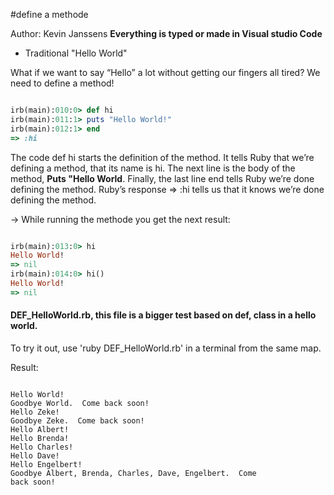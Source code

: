 #define a methode

Author: Kevin Janssens
**Everything is typed or made in Visual studio Code**

* Traditional "Hello World"

What if we want to say “Hello” a lot without getting our fingers all tired? We need to define a method!

```ruby

irb(main):010:0> def hi
irb(main):011:1> puts "Hello World!"
irb(main):012:1> end
=> :hi

```
The code def hi starts the definition of the method. It tells Ruby that we’re defining a method, that its name is hi.
The next line is the body of the method, **Puts "Hello World**.
Finally, the last line end tells Ruby we’re done defining the method. Ruby’s response => :hi tells us that it knows we’re done defining the method.

-> While running the methode you get the next result:

```ruby

irb(main):013:0> hi
Hello World!
=> nil
irb(main):014:0> hi()
Hello World!
=> nil

```

#### DEF_HelloWorld.rb, this file is  a bigger test based on def, class in a hello world.

To try it out, use 'ruby DEF_HelloWorld.rb' in a terminal from the same map.

Result:

```

Hello World!
Goodbye World.  Come back soon!
Hello Zeke!
Goodbye Zeke.  Come back soon!
Hello Albert!
Hello Brenda!
Hello Charles!
Hello Dave!
Hello Engelbert!
Goodbye Albert, Brenda, Charles, Dave, Engelbert.  Come
back soon!

```
